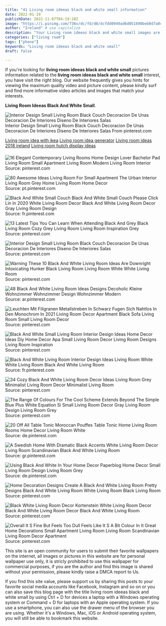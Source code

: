```yaml
---
title: "41 Living room ideeas black and white small information"
date: 2022-01-19
publishDate: 2022-11-07T04:19:28Z
image: "https://i.pinimg.com/736x/dc/fd/d0/dcfdd0949ad6d051690beb0d7a0c9df8.jpg"
author: "Ireland" # use capitalize
description: "Your Living room ideeas black and white small images are available in this site. Living room ideeas black and white small are a topic that is being searched for and liked by netizens now. You can Find and Download the Living room ideeas black and white small files here. Find and Download all royalty-free photos."
categories: ["living room"]
tags: ["phone"]
keywords: "Living room ideeas black and white small"
draft: false

---
```


If you're looking for **living room ideeas black and white small** pictures information related to the **living room ideeas black and white small** interest, you have visit the right  blog.  Our website frequently  gives you  hints  for viewing  the maximum  quality video and picture  content, please kindly surf and find more informative video articles and images  that match your interests.

**Living Room Ideeas Black And White Small**. 

![Interior Design Small Living Room Black Couch Decoracion De Unas Decoracion De Interiores Diseno De Interiores Salas](https://i.pinimg.com/originals/7f/78/24/7f782483ee7a2221d684c78a8a249cb2.jpg "Interior Design Small Living Room Black Couch Decoracion De Unas Decoracion De Interiores Diseno De Interiores Salas")
Interior Design Small Living Room Black Couch Decoracion De Unas Decoracion De Interiores Diseno De Interiores Salas From pinterest.com

[Living room idea with ikea](/living-room-idea-with-ikea/)
[Living room idea generator](/living-room-idea-generator/)
[Living room ideas 2018 ireland](/living-room-ideas-2018-ireland/)
[Living room hutch display ideas](/living-room-hutch-display-ideas/)



### 

 


![16 Elegant Contemporary Living Rooms Home Design Lover Bachelor Pad Living Room Small Apartment Living Room Modern Living Room Interior](https://i.pinimg.com/originals/de/fa/09/defa09c18432844d28c0608bea7acff9.jpg "16 Elegant Contemporary Living Rooms Home Design Lover Bachelor Pad Living Room Small Apartment Living Room Modern Living Room Interior")
Source: pinterest.com

 

![80 Awesome Ideas Living Room For Small Apartment The Urban Interior Living Room Grey Home Living Room Home Decor](https://i.pinimg.com/originals/c8/cd/9f/c8cd9fd9ac5c440cd4c958406e2265d3.jpg "80 Awesome Ideas Living Room For Small Apartment The Urban Interior Living Room Grey Home Living Room Home Decor")
Source: pt.pinterest.com

 

![Black And White Small Couch Black And White Small Couch Please Click Lin In 2020 White Living Room Decor Black And White Living Room Decor Gray Living Room Design](https://i.pinimg.com/736x/06/cd/6b/06cd6bcf66b38e3a28bcd4f3ceb74e8e.jpg "Black And White Small Couch Black And White Small Couch Please Click Lin In 2020 White Living Room Decor Black And White Living Room Decor Gray Living Room Design")
Source: fr.pinterest.com

 

![13 Latest Tips You Can Learn When Attending Black And Grey Black Living Room Cozy Grey Living Room Living Room Inspiration Grey](https://i.pinimg.com/736x/74/f9/39/74f9390dbd860fb3d78a89ef232bd46a.jpg "13 Latest Tips You Can Learn When Attending Black And Grey Black Living Room Cozy Grey Living Room Living Room Inspiration Grey")
Source: pinterest.com

 

![Interior Design Small Living Room Black Couch Decoracion De Unas Decoracion De Interiores Diseno De Interiores Salas](https://i.pinimg.com/originals/7f/78/24/7f782483ee7a2221d684c78a8a249cb2.jpg "Interior Design Small Living Room Black Couch Decoracion De Unas Decoracion De Interiores Diseno De Interiores Salas")
Source: pinterest.com

 

![Warning These 10 Black And White Living Room Ideas Are Downright Intoxicating Hunker Black Living Room Living Room White White Living Room](https://i.pinimg.com/736x/56/b2/b6/56b2b68d18c8e565e997ee7bc70e1092.jpg "Warning These 10 Black And White Living Room Ideas Are Downright Intoxicating Hunker Black Living Room Living Room White White Living Room")
Source: pinterest.com

 

![48 Black And White Living Room Ideas Designs Decoholic Kleine Wohnzimmer Wohnzimmer Design Wohnzimmer Modern](https://i.pinimg.com/originals/ce/b1/59/ceb1598ec879e21700b4e79ea5e9d15a.jpg "48 Black And White Living Room Ideas Designs Decoholic Kleine Wohnzimmer Wohnzimmer Design Wohnzimmer Modern")
Source: ar.pinterest.com

 

![Leuchten Mit Filigranen Metallstreben In Schwarz Fugen Sich Nahtlos In Den Monochrom In 2021 Living Room Decor Apartment Black Sofa Living Room Small Living Room Decor](https://i.pinimg.com/originals/3d/58/0c/3d580c4b3e808525fdda7560ca20e60e.jpg "Leuchten Mit Filigranen Metallstreben In Schwarz Fugen Sich Nahtlos In Den Monochrom In 2021 Living Room Decor Apartment Black Sofa Living Room Small Living Room Decor")
Source: pinterest.com

 

![Black And White Small Living Room Interior Design Ideas Home Decor Ideas Diy Home Decor Apa Small Living Room Decor Living Room Designs Living Room Inspiration](https://i.pinimg.com/originals/a3/19/7d/a3197d19bf643c89454fcd4c58dfc5c1.jpg "Black And White Small Living Room Interior Design Ideas Home Decor Ideas Diy Home Decor Apa Small Living Room Decor Living Room Designs Living Room Inspiration")
Source: pinterest.com

 

![Black And White Living Room Interior Design Ideas Living Room White White Living Room Black And White Living Room](https://i.pinimg.com/originals/7a/0f/b5/7a0fb559804616fe1aeb5cff7cde9f84.jpg "Black And White Living Room Interior Design Ideas Living Room White White Living Room Black And White Living Room")
Source: fr.pinterest.com

 

![34 Cozy Black And White Living Room Decor Ideas Living Room Grey Minimalist Living Room Decor Minimalist Living Room](https://i.pinimg.com/originals/39/d9/d0/39d9d00de2ed34504d1ea39f2170d33b.jpg "34 Cozy Black And White Living Room Decor Ideas Living Room Grey Minimalist Living Room Decor Minimalist Living Room")
Source: pinterest.com

 

![The Range Of Colours For The Cool Scheme Extends Beyond The Simple Blue Plus White Equation Si Small Living Room Decor Gray Living Room Design Living Room Grey](https://i.pinimg.com/originals/7f/e0/d0/7fe0d0bc4473f7fdeaf59a2b5dffdc2d.gif "The Range Of Colours For The Cool Scheme Extends Beyond The Simple Blue Plus White Equation Si Small Living Room Decor Gray Living Room Design Living Room Grey")
Source: pinterest.com

 

![20 Off All Table Tonic Moroccan Pouffes Table Tonic Home Living Room Rooms Home Decor Living Room White](https://i.pinimg.com/originals/15/d7/46/15d746ce13643246a484a210930ac15e.png "20 Off All Table Tonic Moroccan Pouffes Table Tonic Home Living Room Rooms Home Decor Living Room White")
Source: de.pinterest.com

 

![A Swedish Home With Dramatic Black Accents White Living Room Decor Living Room Scandinavian Black And White Living Room](https://i.pinimg.com/originals/a7/9e/e8/a79ee8c9cd4824b006280ab58e7b75f1.jpg "A Swedish Home With Dramatic Black Accents White Living Room Decor Living Room Scandinavian Black And White Living Room")
Source: gr.pinterest.com

 

![Using Black And White In Your Home Decor Paperblog Home Decor Small Living Room Design Living Room Grey](https://i.pinimg.com/originals/d2/60/3e/d2603e600c09c19538b8760eb9f0ce15.jpg "Using Black And White In Your Home Decor Paperblog Home Decor Small Living Room Design Living Room Grey")
Source: de.pinterest.com

 

![Home Decoration Designs Create A Black And White Living Room Pretty Designs Black And White Living Room White Living Room Black Living Room](https://i.pinimg.com/564x/77/a8/d1/77a8d106ede3e3634ca4f3b96c7489a9--white-rug-black-white.jpg "Home Decoration Designs Create A Black And White Living Room Pretty Designs Black And White Living Room White Living Room Black Living Room")
Source: pinterest.com

 

![Black White Living Room Decor Kortenstein White Living Room Decor Black And White Living Room Decor Black And White Living Room](https://i.pinimg.com/originals/68/36/ed/6836edca47ed4058df93d27dbd38b063.jpg "Black White Living Room Decor Kortenstein White Living Room Decor Black And White Living Room Decor Black And White Living Room")
Source: pinterest.com

 

![Overall It S Fine But Feels Too Dull Feels Like It S A Bit Colour In It Great Home Decorations Small Apartment Living Room Living Room Scandinavian Living Room Decor Apartment](https://i.pinimg.com/736x/dc/fd/d0/dcfdd0949ad6d051690beb0d7a0c9df8.jpg "Overall It S Fine But Feels Too Dull Feels Like It S A Bit Colour In It Great Home Decorations Small Apartment Living Room Living Room Scandinavian Living Room Decor Apartment")
Source: pinterest.com

 

This site is an open community for users to submit their favorite wallpapers on the internet, all images or pictures in this website are for personal wallpaper use only, it is stricly prohibited to use this wallpaper for commercial purposes, if you are the author and find this image is shared without your permission, please kindly raise a DMCA report to Us.

If you find this site value, please support us by sharing this posts to your favorite social media accounts like Facebook, Instagram and so on or you can also save this blog page with the title living room ideeas black and white small by using Ctrl + D for devices a laptop with a Windows operating system or Command + D for laptops with an Apple operating system. If you use a smartphone, you can also use the drawer menu of the browser you are using. Whether it's a Windows, Mac, iOS or Android operating system, you will still be able to bookmark this website.
